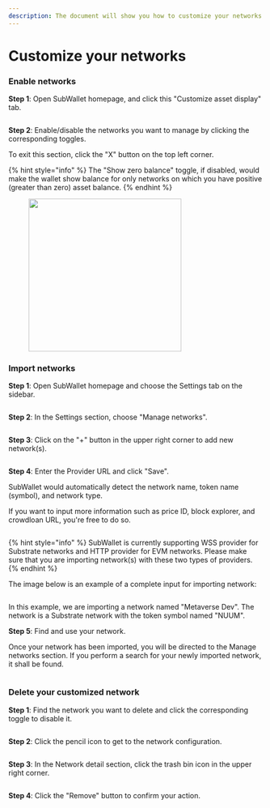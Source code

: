 ```yaml
---
description: The document will show you how to customize your networks on SubWallet.
---
```


# Customize your networks

### Enable networks

**Step 1**:  Open SubWallet homepage, and click this "Customize asset display" tab.

<figure><img src="../.gitbook/assets/image (155).png" alt=""><figcaption></figcaption></figure>

**Step 2**: Enable/disable the networks you want to manage by clicking the corresponding toggles.&#x20;

To exit this section, click the "X" button on the top left corner.&#x20;

{% hint style="info" %}
The "Show zero balance" toggle, if disabled, would make the wallet show balance for only networks on which you have positive (greater than zero) asset balance.&#x20;
{% endhint %}

<div align="left">

<figure><img src="../.gitbook/assets/image (156).png" alt="" width="302"><figcaption></figcaption></figure>

</div>

### Import networks

**Step 1**: Open SubWallet homepage and choose the Settings tab on the sidebar.

<figure><img src="../.gitbook/assets/image (157).png" alt=""><figcaption></figcaption></figure>

**Step 2**: In the Settings section, choose "Manage networks".

<figure><img src="../.gitbook/assets/image (158).png" alt=""><figcaption></figcaption></figure>

**Step 3**: Click on the "+" button in the upper right corner to add new network(s).

<figure><img src="../.gitbook/assets/image (159).png" alt=""><figcaption></figcaption></figure>

**Step 4**: Enter the Provider URL and click "Save".

SubWallet would automatically detect the network name, token name (symbol), and network type.&#x20;

If you want to input more information such as price ID, block explorer, and crowdloan URL, you're free to do so.&#x20;

<figure><img src="../.gitbook/assets/image (160).png" alt=""><figcaption></figcaption></figure>

{% hint style="info" %}
SubWallet is currently supporting WSS provider for Substrate networks and HTTP provider for EVM networks. Please make sure that you are importing network(s) with these two types of providers.&#x20;
{% endhint %}

The image below is an example of a complete input for importing network:

<figure><img src="../.gitbook/assets/image (161).png" alt=""><figcaption></figcaption></figure>

In this example, we are importing a network named "Metaverse Dev". The network is a Substrate network with the token symbol named "NUUM".&#x20;

**Step 5**: Find and use your network.

Once your network has been imported, you will be directed to the Manage networks section. If you perform a search for your newly imported network, it shall be found.&#x20;

<figure><img src="../.gitbook/assets/image (162).png" alt=""><figcaption></figcaption></figure>

### Delete your customized network

**Step 1**: Find the network you want to delete and click the corresponding toggle to disable it.

<figure><img src="../.gitbook/assets/image (163).png" alt=""><figcaption></figcaption></figure>

**Step 2**: Click the pencil icon to get to the network configuration.

<figure><img src="../.gitbook/assets/image (164).png" alt=""><figcaption></figcaption></figure>

**Step 3**: In the Network detail section, click the trash bin icon in the upper right corner.

<figure><img src="../.gitbook/assets/image (167).png" alt=""><figcaption></figcaption></figure>

**Step 4**: Click the "Remove" button to confirm your action.

<figure><img src="../.gitbook/assets/image (168).png" alt=""><figcaption></figcaption></figure>
